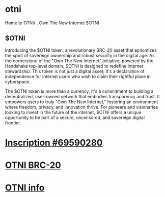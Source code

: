 # otni
Home to OTNI/ , Own The New Internet $OTNI

## $OTNI

Introducing the $OTNI token, a revolutionary BRC-20 asset that epitomizes the spirit of sovereign ownership and robust security in the digital age. As the cornerstone of the "Own The New Internet" initiative, powered by the Handshake top-level domain, $OTNI is designed to redefine internet stewardship. This token is not just a digital asset; it's a declaration of independence for internet users who wish to claim their rightful place in cyberspace.


The $OTNI token is more than a currency; it's a commitment to building a decentralized, user-owned network that embodies transparency and trust. It empowers users to truly "Own The New Internet," fostering an environment where freedom, privacy, and innovation thrive. For pioneers and visionaries looking to invest in the future of the internet, $OTNI offers a unique opportunity to be part of a secure, uncensored, and sovereign digital frontier.

# [Inscription #69590280](https://ordinals.com/inscription/5b538950d3366188f712b41e705c1f58a5c0d2444da2a094bea76e9351793fd2i0)

# [OTNI BRC-20](https://unisat.io/brc20/OTNI)

# [OTNI info](https://www.oklink.com/btc/token/brc20/69590280?hmsr=unisat)
